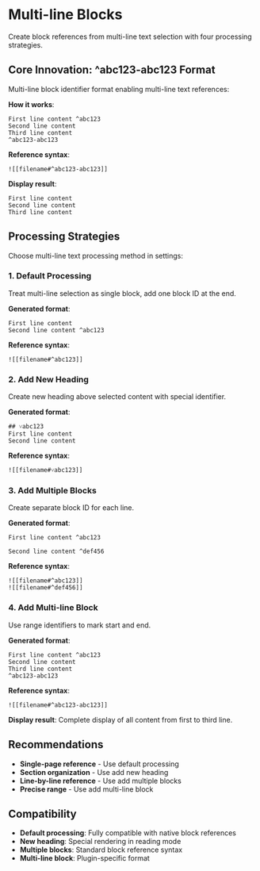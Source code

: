 # Multi-line Blocks

Create block references from multi-line text selection with four processing strategies.

## Core Innovation: ^abc123-abc123 Format

Multi-line block identifier format enabling multi-line text references:

**How it works**:
```
First line content ^abc123
Second line content
Third line content
^abc123-abc123
```

**Reference syntax**:
```
![[filename#^abc123-abc123]]
```

**Display result**:
```
First line content
Second line content  
Third line content
```

## Processing Strategies

Choose multi-line text processing method in settings:

### 1. Default Processing
Treat multi-line selection as single block, add one block ID at the end.

**Generated format**:
```
First line content
Second line content ^abc123
```

**Reference syntax**:
```
![[filename#^abc123]]
```

### 2. Add New Heading  
Create new heading above selected content with special identifier.

**Generated format**:
```
## ˅abc123
First line content
Second line content
```

**Reference syntax**:
```
![[filename#˅abc123]]
```

### 3. Add Multiple Blocks
Create separate block ID for each line.

**Generated format**:
```
First line content ^abc123

Second line content ^def456
```

**Reference syntax**:
```
![[filename#^abc123]]
![[filename#^def456]]
```

### 4. Add Multi-line Block
Use range identifiers to mark start and end.

**Generated format**:
```
First line content ^abc123
Second line content
Third line content
^abc123-abc123
```

**Reference syntax**:
```
![[filename#^abc123-abc123]]
```

**Display result**: Complete display of all content from first to third line.

## Recommendations

- **Single-page reference** - Use default processing
- **Section organization** - Use add new heading
- **Line-by-line reference** - Use add multiple blocks
- **Precise range** - Use add multi-line block

## Compatibility

- **Default processing**: Fully compatible with native block references
- **New heading**: Special rendering in reading mode
- **Multiple blocks**: Standard block reference syntax
- **Multi-line block**: Plugin-specific format